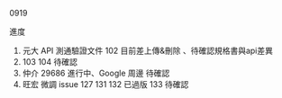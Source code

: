 0919

進度

1. 元大 API 測通驗證文件 102 目前差上傳&刪除 、待確認規格書與api差異
2. 103 104 待確認
3. 仲介 29686 進行中、Google 周邊 待確認
4. 旺宏 微調 issue 127 131 132 已過版 133 待確認
